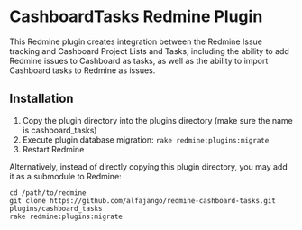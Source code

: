 # CashboardTasks Redmine Plugin

This Redmine plugin creates integration between the Redmine Issue
tracking and Cashboard Project Lists and Tasks, including the ability to
add Redmine issues to Cashboard as tasks, as well as the ability to
import Cashboard tasks to Redmine as issues.

## Installation

1. Copy the plugin directory into the plugins directory (make sure the name is cashboard_tasks)
2. Execute plugin database migration: `rake redmine:plugins:migrate`
3. Restart Redmine

Alternatively, instead of directly copying this plugin directory, you
may add it as a submodule to Redmine:

```
cd /path/to/redmine
git clone https://github.com/alfajango/redmine-cashboard-tasks.git plugins/cashboard_tasks
rake redmine:plugins:migrate
```
